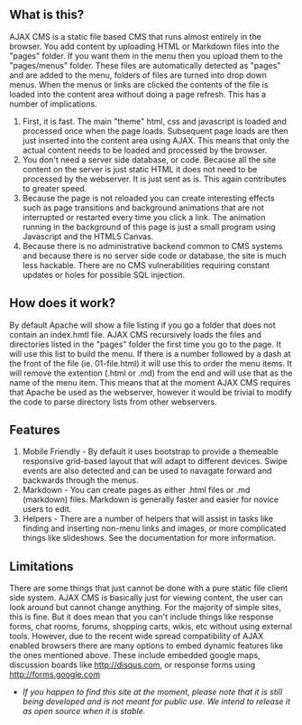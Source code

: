 ## What is this?

AJAX CMS is a static file based CMS that runs almost entirely in the browser.  You add content by uploading HTML or Markdown files into the "pages" folder.  If you want them in the menu
then you upload them to the "pages/menus" folder.  These files are automatically detected as "pages" and are added to the menu, folders of files are turned into drop down menus.  When the menus or links 
are clicked the contents of the file is loaded into the content area without doing a page refresh.  This has a number of implications.  

1. First, it is fast.  The main "theme" html, css and javascript is loaded and processed once when the page loads.  Subsequent page loads are then just inserted into the content area using AJAX.
This means that only the actual content needs to be loaded and processed by the browser.
2. You don't need a server side database, or code.  Because all the site content on the server is just static HTML it does not need to be processed by the webserver.  It is just sent as is.
This again contributes to greater speed.
3. Because the page is not reloaded you can create interesting effects such as page transitions and background animations that are not interrupted or restarted every time you click a link.
The animation running in the background of this page is just a small program using Javascript and the HTML5 Canvas.  
4. Because there is no administrative backend common to CMS systems and because there is no server side code or database, the site is much less hackable.  There are no CMS vulnerabilities
requiring constant updates or holes for possible SQL injection.

## How does it work?
By default Apache will show a file listing if you go a folder that does not contain an index.hmtl file.  AJAX CMS recursively loads the files and directories listed in the "pages" folder 
the first time you go to the page.  It will use this list to build the menu.  If there is a number followed by a dash at the front of the file (ie. 01-file.html) it will use this to order 
the menu items.  It will remove the extention (.html or .md) from the end and will use that as the name of the menu item.  This means that at the moment AJAX CMS requires that Apache be used
as the webserver, however it would be trivial to modify the code to parse directory lists from other webservers.

## Features
1. Mobile Friendly - By default it uses bootstrap to provide a themeable responsive grid-based layout that will adapt to different devices.  Swipe events are also detected and can be used 
to navagate forward and backwards through the menus.
2. Markdown - You can create pages as either .html files or .md (markdown) files.  Markdown is generally faster and easier for novice users to edit.
3. Helpers - There are a number of helpers that will assist in tasks like finding and inserting non-menu links and images, or more complicated things like slideshows.  See the documentation
for more information.

## Limitations
There are some things that just cannot be done with a pure static file client side system.  AJAX CMS is basically just for viewing content, the user can look around but cannot change anything.
For the majority of simple sites, this is fine.  But it does mean that you can't include things like response forms, chat rooms, forums, shopping carts, wikis, etc without using external tools.
However, due to the recent wide spread compatibility of AJAX enabled browsers there are many options to embed dynamic features like the ones mentioned above.  These include embedded google maps, 
discussion boards like http://disqus.com, or response forms using http://forms.google.com

* _If you happen to find this site at the moment, please note that it is still being developed and is not meant for public use.  We intend to release it as open source when it is stable._